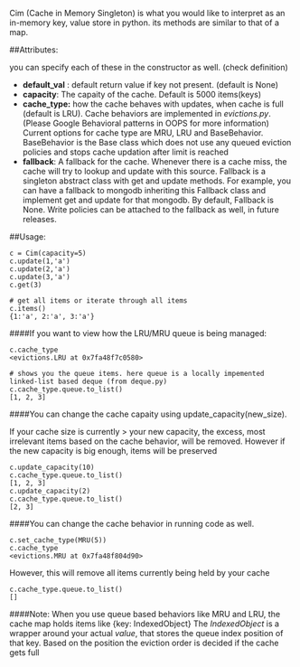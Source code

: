 Cim (Cache in Memory Singleton) is what you would like to interpret as an in-memory key, value store in python. its methods are similar to that of a map.

##Attributes:

you can specify each of these in the constructor as well. (check definition)
- **default_val** : default return value if key not present. (default is None)
- **capacity**: The capaity of the cache. Default is 5000 items(keys)
- **cache_type:** how the cache behaves with updates, when cache is full (default is LRU). Cache behaviors are implemented in *evictions.py*.(Please Google Behavioral patterns in OOPS for more information)
  Current options for cache type are MRU, LRU and BaseBehavior. BaseBehavior is the Base class which does not use any queued eviction policies and stops cache updation after limit is reached
- **fallback**: A fallback for the cache. Whenever there is a cache miss, the cache will try to lookup and update with this source.
  Fallback is a singleton abstract class with get and update methods. For example, you can have a fallback to mongodb inheriting this Fallback class and implement get and update for that mongodb.
  By default, Fallback is None. Write policies can be attached to the fallback as well, in future releases.
  
##Usage:

    c = Cim(capacity=5)
    c.update(1,'a')
    c.update(2,'a')
    c.update(3,'a')
    c.get(3)

    # get all items or iterate through all items
    c.items()
    {1:'a', 2:'a', 3:'a'}

####If you want to view how the LRU/MRU queue is being managed:

    c.cache_type
    <evictions.LRU at 0x7fa48f7c0580>
    
    # shows you the queue items. here queue is a locally impemented linked-list based deque (from deque.py)
    c.cache_type.queue.to_list()
    [1, 2, 3]

####You can change the cache capaity using update_capacity(new_size). 

If your cache size is currently > your new capacity, the excess, most irrelevant items based on the cache behavior, will be removed. However if the new capacity is big enough, items will be preserved

    c.update_capacity(10)
    c.cache_type.queue.to_list()
    [1, 2, 3]
    c.update_capacity(2)
    c.cache_type.queue.to_list()
    [2, 3]

####You can change the cache behavior in running code as well.

    c.set_cache_type(MRU(5))
    c.cache_type
    <evictions.MRU at 0x7fa48f804d90>

However, this will remove all items currently being held by your cache

    c.cache_type.queue.to_list()
    []

####Note:
When you use queue based behaviors like MRU and LRU, the cache map holds items like
{key: IndexedObject} The *IndexedObject* is a wrapper around your actual *value*, that stores the queue index position of that key. Based on the position the eviction order is decided if the cache gets full